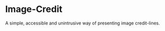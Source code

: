 Image-Credit
============

A simple, accessible and unintrusive way of presenting image credit-lines.
